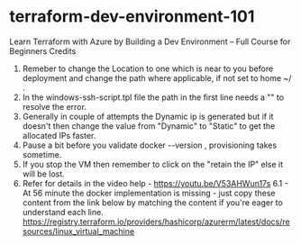 # terraform-dev-environment-101
Learn Terraform with Azure by Building a Dev Environment – Full Course for Beginners Credits

1. Remeber to change the Location to one which is near to you before deployment and change the path where applicable, if not set to home ~/ .
2. In the windows-ssh-script.tpl file the path in the first line needs a "" to resolve the error.
3. Generally in couple of attempts the Dynamic ip is generated but if it doesn't then change the value from "Dynamic" to "Static" to get the allocated IPs faster.
4. Pause a bit before you validate docker --version , provisioning takes sometime.
5. If you stop the VM then remember to click on the "retain the IP" else it will be lost.
6. Refer for details in the video help - https://youtu.be/V53AHWun17s
   6.1 - At 56 minute the docker implementation is missing - just copy these content from the link below by matching the content if you're eager to understand each line.
   https://registry.terraform.io/providers/hashicorp/azurerm/latest/docs/resources/linux_virtual_machine 
